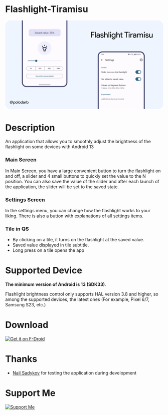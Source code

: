 # Flashlight-Tiramisu
![This is an image](Slide.png)
# Description
An application that allows you to smoothly adjust the brightness of the flashlight on some devices with Android 13
### Main Screen
In Main Screen, you have a large convenient button to turn the flashlight on and off, a slider and 4 small buttons to quickly set the value to the N position. You can also save the value of the slider and after each launch of the application, the slider will be set to the saved state. 
### Settings Screen
In the settings menu, you can change how the flashlight works to your liking. There is also a button with explanations of all settings items.
### Tile in QS
- By clicking on a tile, it turns on the flashlight at the saved value.
- Saved value displayed in tile subtitle.
- Long press on a tile opens the app
# Supported Device
**The minimum version of Android is 13 (SDK33)**.

Flashlight brightness control only supports HAL version 3.8 and higher, so among the supported devices, the latest ones (For example, Pixel 6/7, Samsung S23, etc.)
# Download
[<img src="https://fdroid.gitlab.io/artwork/badge/get-it-on.png"
     alt="Get it on F-Droid"
     height="80">](https://f-droid.org/packages/com.pdb82.flashlighttiramisu/)
# Thanks
- [Nail Sadykov](https://t.me/nailsad_eleos) for testing the application during development
# Support Me
[<img src="https://user-images.githubusercontent.com/65498838/203966455-3c3329b9-46bf-47fa-bd90-7e7c339369a8.png"
     alt="Support Me"
     height="80">](https://www.paypal.com/donate/?hosted_button_id=KMHJ6EJQPD9RN)
